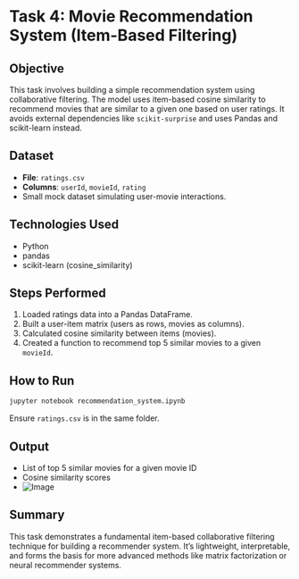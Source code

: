 #  Task 4: Movie Recommendation System (Item-Based Filtering)

## Objective

This task involves building a simple recommendation system using collaborative filtering. The model uses item-based cosine similarity to recommend movies that are similar to a given one based on user ratings. It avoids external dependencies like `scikit-surprise` and uses Pandas and scikit-learn instead.

##  Dataset

- **File**: `ratings.csv`
- **Columns**: `userId`, `movieId`, `rating`
- Small mock dataset simulating user-movie interactions.

##  Technologies Used

- Python
- pandas
- scikit-learn (cosine_similarity)

## Steps Performed

1. Loaded ratings data into a Pandas DataFrame.
2. Built a user-item matrix (users as rows, movies as columns).
3. Calculated cosine similarity between items (movies).
4. Created a function to recommend top 5 similar movies to a given `movieId`.

##  How to Run

```bash
jupyter notebook recommendation_system.ipynb
```

Ensure `ratings.csv` is in the same folder.

##  Output

- List of top 5 similar movies for a given movie ID
- Cosine similarity scores
- ![Image](https://github.com/user-attachments/assets/6dff5bfd-580d-4e4d-83d7-9edba6cbbb8c)

##  Summary

This task demonstrates a fundamental item-based collaborative filtering technique for building a recommender system. It’s lightweight, interpretable, and forms the basis for more advanced methods like matrix factorization or neural recommender systems.
